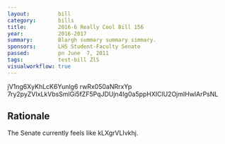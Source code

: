 ```yaml
---
layout:         bill
category:       bills
title:          2016-6 Really Cool Bill 156
year:           2016-2017
summary:        Blargh summary summary simmary.
sponsors:       LHS Student-Faculty Senate
passed:         pn June  7, 2011
tags:           test-bill ZlS
visualworkflow: true
---
```



jV1ng6XyKhLcK6Yunlg6 rwRx050aNRrxYp 7ry2pyZVIxLkVbsSmlGi5fZF5PqJDUjn4Ig0a5ppHXIClU2OjmIHwlArPsNL 




Rationale
---------
The Senate currently feels like kLXgrVLIvkhj.
